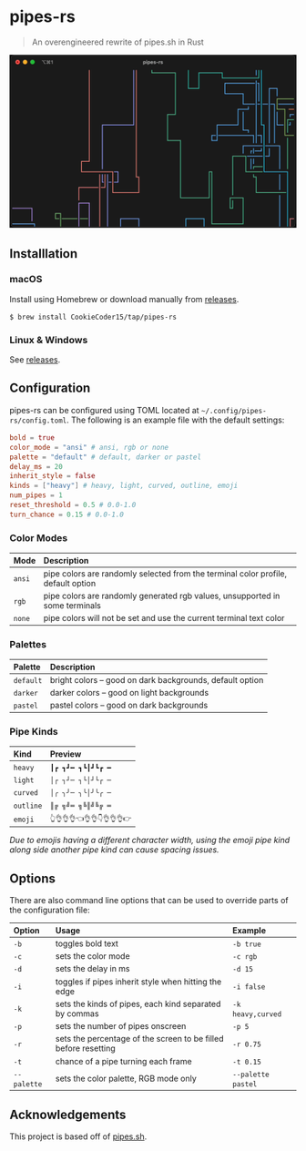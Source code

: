 # pipes-rs

> An overengineered rewrite of pipes.sh in Rust

![pipes-rs preview](https://github.com/CookieCoder15/i/raw/master/pipes-rs-preview.gif)

## Installlation

### macOS

Install using Homebrew or download manually from [releases](https://github.com/CookieCoder15/pipes-rs/releases/latest).

```console
$ brew install CookieCoder15/tap/pipes-rs
```

### Linux & Windows

See [releases](https://github.com/CookieCoder15/pipes-rs/releases/latest).

## Configuration

pipes-rs can be configured using TOML located at `~/.config/pipes-rs/config.toml`.
The following is an example file with the default settings:

```toml
bold = true
color_mode = "ansi" # ansi, rgb or none
palette = "default" # default, darker or pastel
delay_ms = 20
inherit_style = false
kinds = ["heavy"] # heavy, light, curved, outline, emoji
num_pipes = 1
reset_threshold = 0.5 # 0.0-1.0
turn_chance = 0.15 # 0.0-1.0
```

### Color Modes

| Mode   | Description                                                                       |
| :----- | :-------------------------------------------------------------------------------- |
| `ansi` | pipe colors are randomly selected from the terminal color profile, default option |
| `rgb`  | pipe colors are randomly generated rgb values, unsupported in some terminals      |
| `none` | pipe colors will not be set and use the current terminal text color               |

### Palettes

| Palette   | Description                                              |
| :-------- | :------------------------------------------------------- |
| `default` | bright colors – good on dark backgrounds, default option |
| `darker`  | darker colors – good on light backgrounds                |
| `pastel`  | pastel colors – good on dark backgrounds                 |

### Pipe Kinds

| Kind      | Preview                    |
| :-------- | :------------------------- |
| `heavy`   | `┃┏ ┓┛━ ┓┗┃┛┗┏ ━`          |
| `light`   | `│┌ ┐┘─ ┐└│┘└┌ ─`          |
| `curved`  | `│╭ ╮╯─ ╮╰│╯╰╭ ─`          |
| `outline` | `║╔ ╗╝═ ╗╚║╝╚╔ ═`          |
| `emoji`   | `👆👌👌👌👈👌👌👇👌👌👌👉` |

_Due to emojis having a different character width, using the emoji pipe kind along side another pipe kind can cause spacing issues._

## Options

There are also command line options that can be used to override parts of the configuration file:

| Option      | Usage                                                           | Example            |
| :---------- | :-------------------------------------------------------------- | :----------------- |
| `-b`        | toggles bold text                                               | `-b true`          |
| `-c`        | sets the color mode                                             | `-c rgb`           |
| `-d`        | sets the delay in ms                                            | `-d 15`            |
| `-i`        | toggles if pipes inherit style when hitting the edge            | `-i false`         |
| `-k`        | sets the kinds of pipes, each kind separated by commas          | `-k heavy,curved`  |
| `-p`        | sets the number of pipes onscreen                               | `-p 5`             |
| `-r`        | sets the percentage of the screen to be filled before resetting | `-r 0.75`          |
| `-t`        | chance of a pipe turning each frame                             | `-t 0.15`          |
| `--palette` | sets the color palette, RGB mode only                           | `--palette pastel` |

## Acknowledgements

This project is based off of [pipes.sh](https://github.com/pipeseroni/pipes.sh).
